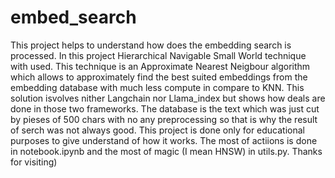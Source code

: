 # embed_search
This project helps to understand how does the embedding search is processed.
In this project Hierarchical Navigable Small World technique with used. 
This technique is an Approximate Nearest Neigbour algorithm which allows to approximately 
find the best suited embeddings from the embedding database  with much less compute in compare to KNN.
This solution isvolves nither Langchain nor Llama_index but shows how deals are done in those two frameworks.
The database is the text which was just cut by pieses of 500 chars with no any preprocessing so that is why the result of serch was not always good.
This project is done only for educational purposes to give understand of how it works.
The most of actiions is done in notebook.ipynb and the most of magic (I mean HNSW) in utils.py.
Thanks for visiting)
